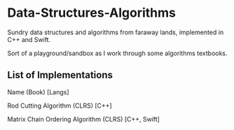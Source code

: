 # Data-Structures-Algorithms

Sundry data structures and algorithms from faraway lands, implemented in C++ and Swift.

Sort of a playground/sandbox as I work through some algorithms textbooks.

## List of Implementations

Name (Book) [Langs]

Rod Cutting Algorithm (CLRS) [C++]

Matrix Chain Ordering Algorithm (CLRS) [C++, Swift]
